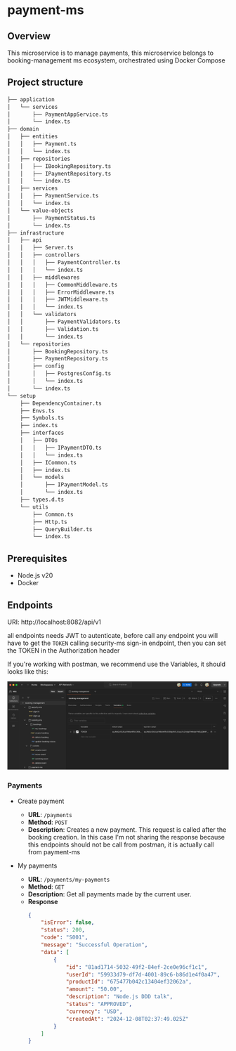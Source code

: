 # payment-ms

## Overview

This microservice is to manage payments, this microservice belongs to booking-management ms ecosystem, orchestrated using Docker Compose

## Project structure

```bash
├── application
│   └── services
│       ├── PaymentAppService.ts
│       └── index.ts
├── domain
│   ├── entities
│   │   ├── Payment.ts
│   │   └── index.ts
│   ├── repositories
│   │   ├── IBookingRepository.ts
│   │   ├── IPaymentRepository.ts
│   │   └── index.ts
│   ├── services
│   │   ├── PaymentService.ts
│   │   └── index.ts
│   └── value-objects
│       ├── PaymentStatus.ts
│       └── index.ts
├── infrastructure
│   ├── api
│   │   ├── Server.ts
│   │   ├── controllers
│   │   │   ├── PaymentController.ts
│   │   │   └── index.ts
│   │   ├── middlewares
│   │   │   ├── CommonMiddleware.ts
│   │   │   ├── ErrorMiddleware.ts
│   │   │   ├── JWTMiddleware.ts
│   │   │   └── index.ts
│   │   └── validators
│   │       ├── PaymentValidators.ts
│   │       ├── Validation.ts
│   │       └── index.ts
│   └── repositories
│       ├── BookingRepository.ts
│       ├── PaymentRepository.ts
│       ├── config
│       │   ├── PostgresConfig.ts
│       │   └── index.ts
│       └── index.ts
└── setup
    ├── DependencyContainer.ts
    ├── Envs.ts
    ├── Symbols.ts
    ├── index.ts
    ├── interfaces
    │   ├── DTOs
    │   │   ├── IPaymentDTO.ts
    │   │   └── index.ts
    │   ├── ICommon.ts
    │   ├── index.ts
    │   └── models
    │       ├── IPaymentModel.ts
    │       └── index.ts
    ├── types.d.ts
    └── utils
        ├── Common.ts
        ├── Http.ts
        ├── QueryBuilder.ts
        └── index.ts
```

## Prerequisites

* Node.js v20
* Docker

## Endpoints

URI: http://localhost:8082/api/v1

all endpoints needs JWT to autenticate, before call any endpoint you will have to get the `TOKEN` calling security-ms sign-in endpoint, then you can set the TOKEN in the Authorization header

If you're working with postman, we recommend use the Variables, it should looks like this:

![postman-variables](../../docs/postman-variables.png)

### Payments

* Create payment
  - **URL**: `/payments`
  - **Method**: `POST`
  - **Description**: Creates a new payment. This request is called after the booking creation. In this case I'm not sharing the response because this endpoints should not be call from postman, it is actually call from payment-ms

* My payments
  - **URL**: `/payments/my-payments`
  - **Method**: `GET`
  - **Description**: Get all payments made by the current user.
  - **Response**
      ```json
      {
          "isError": false,
          "status": 200,
          "code": "S001",
          "message": "Successful Operation",
          "data": [
              {
                  "id": "81ad1714-5032-49f2-84ef-2ce0e96cf1c1",
                  "userId": "59933d79-df7d-4001-89c6-b86d1e4f0a47",
                  "productId": "675477b042c13404ef32062a",
                  "amount": "50.00",
                  "description": "Node.js DDD talk",
                  "status": "APPROVED",
                  "currency": "USD",
                  "createdAt": "2024-12-08T02:37:49.025Z"
              }
          ]
      }
      ```
